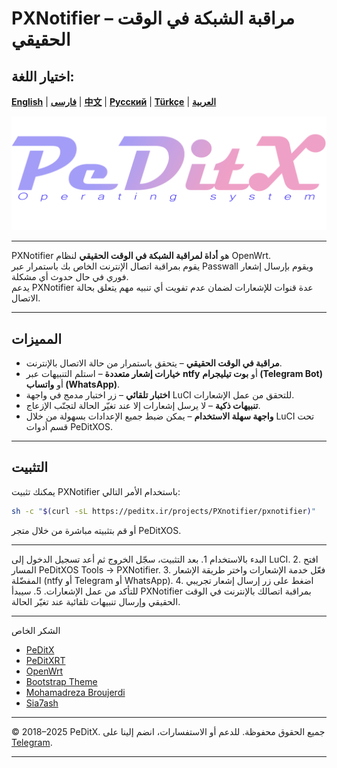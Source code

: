 # PXNotifier – مراقبة الشبكة في الوقت الحقيقي

## اختيار اللغة:

[**English**](README.md) | [**فارسی**](README_fa.md) | [**中文**](README_zh.md) | [**Русский**](README_ru.md) | [**Türkçe**](README_tr.md) | [**العربية**](README_ar.md)

![PeDitX Banner](https://raw.githubusercontent.com/peditx/luci-theme-peditx/refs/heads/main/luasrc/brand.png)  

---

PXNotifier هو **أداة لمراقبة الشبكة في الوقت الحقيقي** لنظام OpenWrt.  
يقوم بمراقبة اتصال الإنترنت الخاص بك باستمرار عبر Passwall ويقوم بإرسال إشعار فوري في حال حدوث أي مشكلة.  
يدعم PXNotifier عدة قنوات للإشعارات لضمان عدم تفويت أي تنبيه مهم يتعلق بحالة الاتصال.

---

## المميزات

- **مراقبة في الوقت الحقيقي** – يتحقق باستمرار من حالة الاتصال بالإنترنت.  
- **خيارات إشعار متعددة** – استلم التنبيهات عبر **ntfy** أو **بوت تيليجرام (Telegram Bot)** أو **واتساب (WhatsApp)**.  
- **اختبار تلقائي** – زر اختبار مدمج في واجهة LuCI للتحقق من عمل الإشعارات.  
- **تنبيهات ذكية** – لا يرسل إشعارات إلا عند تغيّر الحالة لتجنّب الإزعاج.  
- **واجهة سهلة الاستخدام** – يمكن ضبط جميع الإعدادات بسهولة من خلال LuCI تحت قسم أدوات PeDitXOS.  

---

## التثبيت

يمكنك تثبيت PXNotifier باستخدام الأمر التالي:

```sh
sh -c "$(curl -sL https://peditx.ir/projects/PXnotifier/pxnotifier)"
```

أو قم بتثبيته مباشرة من خلال متجر PeDitXOS.

---

البدء بالاستخدام
	1.	بعد التثبيت، سجّل الخروج ثم أعد تسجيل الدخول إلى LuCI.
	2.	افتح المسار PeDitXOS Tools → PXNotifier.
	3.	فعّل خدمة الإشعارات واختر طريقة الإشعار المفضّلة (ntfy أو Telegram أو WhatsApp).
	4.	اضغط على زر إرسال إشعار تجريبي للتأكد من عمل الإشعارات.
	5.	سيبدأ PXNotifier بمراقبة اتصالك بالإنترنت في الوقت الحقيقي وإرسال تنبيهات تلقائية عند تغيّر الحالة.

---

الشكر الخاص


- [PeDitX](https://github.com/peditx)  
- [PeDitXRT](https://github.com/peditx/peditxrt)  
- [OpenWrt](https://github.com/openwrt)  
- [Bootstrap Theme](https://github.com/twbs/bootstrap)
- [Mohamadreza Broujerdi](https://t.me/MR13_B)
- [Sia7ash](https://github.com/Sia7ash)


---

© 2018–2025 PeDitX. جميع الحقوق محفوظة.
للدعم أو الاستفسارات، انضم إلينا على [Telegram](https://t.me/peditx).

---